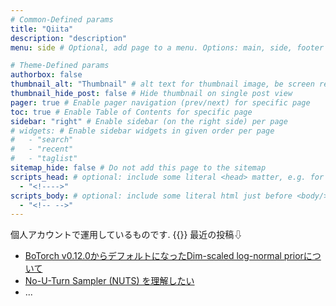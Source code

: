 ```yaml
---
# Common-Defined params
title: "Qiita"
description: "description"
menu: side # Optional, add page to a menu. Options: main, side, footer

# Theme-Defined params
authorbox: false
thumbnail_alt: "Thumbnail" # alt text for thumbnail image, be screen reader friendly!
thumbnail_hide_post: false # Hide thumbnail on single post view
pager: true # Enable pager navigation (prev/next) for specific page
toc: true # Enable Table of Contents for specific page
sidebar: "right" # Enable sidebar (on the right side) per page
# widgets: # Enable sidebar widgets in given order per page
#   - "search"
#   - "recent"
#   - "taglist"
sitemap_hide: false # Do not add this page to the sitemap
scripts_head: # optional: include some literal <head> matter, e.g. for page-specific JS imports; safeHTML-filtered
  - "<!---->"
scripts_body: # optional: include some literal html just before <body/> tag, e.g. JS initialization; safeHTML-filtered
  - "<!-- -->"
---
```

個人アカウントで運用しているものです.
{{<qiita link="https://qiita.com/dai08srhg">}}
最近の投稿⇩
- [BoTorch v0.12.0からデフォルトになったDim-scaled log-normal priorについて](https://qiita.com/dai08srhg/items/5a7a43a26abd75f88fdf)
- [No-U-Turn Sampler (NUTS) を理解したい](https://qiita.com/dai08srhg/items/5d4ac3070bae836aef10)
- ...
